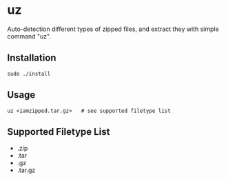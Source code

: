 uz
==

Auto-detection different types of zipped files, and extract they with simple command "uz".

Installation
------------
```Shell
sudo ./install
```

Usage
-----
```Shell
uz <iamzipped.tar.gz>   # see supported filetype list
```

Supported Filetype List
-----------------------
* .zip
* .tar
* .gz
* .tar.gz
